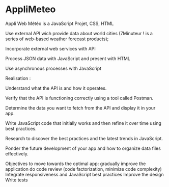 # AppliMeteo
Appli Web Météo is a JavaScript Projet, CSS, HTML

Use external API wich provide data about world cities (7Minuteur ! is a series of web-based weather forecast products);

Incorporate external web services with API

Process JSON data with JavaScript and present with HTML

Use asynchronous processes with JavaScript


Realisation :

Understand what the API is and how it operates.

Verify that the API is functioning correctly using a tool called Postman.

Determine the data you want to fetch from the API and display it in your app.

Write JavaScript code that initially works and then refine it over time using best practices.

Research to discover the best practices and the latest trends in JavaScript.

Ponder the future development of your app and how to organize data files effectively.



Objectives to move towards the optimal app:
gradually improve the application
do code review (code factorization, minimize code complexity)
Integrate responsiveness and JavaScript best practices
Improve the design
Write tests

